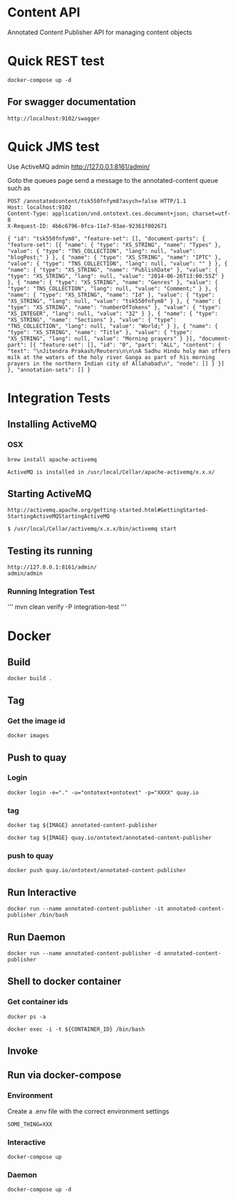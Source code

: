 Content API
=

Annotated Content Publisher API for managing content objects


# Quick REST test

```
docker-compose up -d
```

## For swagger documentation
```
http://localhost:9102/swagger
```

# Quick JMS test

Use ActiveMQ admin
http://127.0.0.1:8161/admin/

Goto the queues page
send a message to the annotated-content queue such as

```
POST /annotatedcontent/tsk550fnfym8?asych=false HTTP/1.1
Host: localhost:9102
Content-Type: application/vnd.ontotext.ces.document+json; charset=utf-8
X-Request-ID: 4b6c6796-0fca-11e7-93ae-92361f002671

{ "id": "tsk550fnfym8", "feature-set": [], "document-parts": { "feature-set": [{ "name": { "type": "XS_STRING", "name": "Types" }, "value": { "type": "TNS_COLLECTION", "lang": null, "value": "blogPost;" } }, { "name": { "type": "XS_STRING", "name": "IPTC" }, "value": { "type": "TNS_COLLECTION", "lang": null, "value": "" } }, { "name": { "type": "XS_STRING", "name": "PublishDate" }, "value": { "type": "XS_STRING", "lang": null, "value": "2014-06-26T13:00:55Z" } }, { "name": { "type": "XS_STRING", "name": "Genres" }, "value": { "type": "TNS_COLLECTION", "lang": null, "value": "Comment;" } }, { "name": { "type": "XS_STRING", "name": "Id" }, "value": { "type": "XS_STRING", "lang": null, "value": "tsk550fnfym8" } }, { "name": { "type": "XS_STRING", "name": "numberOfTokens" }, "value": { "type": "XS_INTEGER", "lang": null, "value": "32" } }, { "name": { "type": "XS_STRING", "name": "Sections" }, "value": { "type": "TNS_COLLECTION", "lang": null, "value": "World;" } }, { "name": { "type": "XS_STRING", "name": "Title" }, "value": { "type": "XS_STRING", "lang": null, "value": "Morning prayers" } }], "document-part": [{ "feature-set": [], "id": "0", "part": "ALL", "content": { "text": "\nJitendra Prakash/Reuters\n\n\nA Sadhu Hindu holy man offers milk at the waters of the holy river Ganga as part of his morning prayers in the northern Indian city of Allahabad\n", "node": [] } }] }, "annotation-sets": [] }
```

# Integration Tests

## Installing ActiveMQ

### OSX
```
brew install apache-activemq
```

```
ActiveMQ is installed in /usr/local/Cellar/apache-activemq/x.x.x/
```

## Starting ActiveMQ

```
http://activemq.apache.org/getting-started.html#GettingStarted-StartingActiveMQStartingActiveMQ
```

```
$ /usr/local/Cellar/activemq/x.x.x/bin/activemq start
```

## Testing its running

```
http://127.0.0.1:8161/admin/
admin/admin
```

### Running Integration Test

'''
mvn clean verify -P integration-test
'''

# Docker

## Build

```
docker build .
```
  
## Tag
### Get the image id

```
docker images
```

## Push to quay

### Login

```
docker login -e="." -u="ontotext+ontotext" -p="XXXX" quay.io
```

### tag
```
docker tag ${IMAGE} annotated-content-publisher

docker tag ${IMAGE} quay.io/ontotext/annotated-content-publisher

```

### push to quay
```
docker push quay.io/ontotext/annotated-content-publisher

```

## Run Interactive
```
docker run --name annotated-content-publisher -it annotated-content-publisher /bin/bash
```   

## Run Daemon
```
docker run --name annotated-content-publisher -d annotated-content-publisher
```

## Shell to docker container



### Get container ids
```
docker ps -a
```

```
docker exec -i -t ${CONTAINER_ID} /bin/bash
```



## Invoke

## Run via docker-compose

### Environment

Create a .env file with the correct environment settings

```
SOME_THING=XXX

```

### Interactive
```
docker-compose up
```

### Daemon
```
docker-compose up -d
```